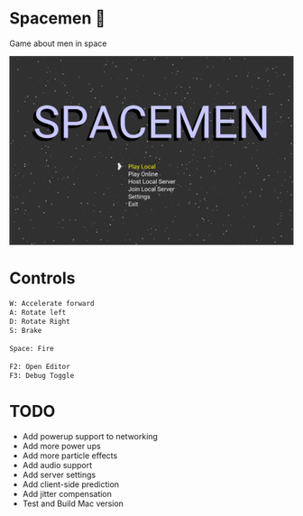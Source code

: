 # Spacemen :rocket:

Game about men in space

![](screenshot.png)

# Controls

```
W: Accelerate forward
A: Rotate left
D: Rotate Right
S: Brake

Space: Fire

F2: Open Editor
F3: Debug Toggle
```
# TODO

- Add powerup support to networking
- Add more power ups
- Add more particle effects
- Add audio support
- Add server settings
- Add client-side prediction
- Add jitter compensation
- Test and Build Mac version
